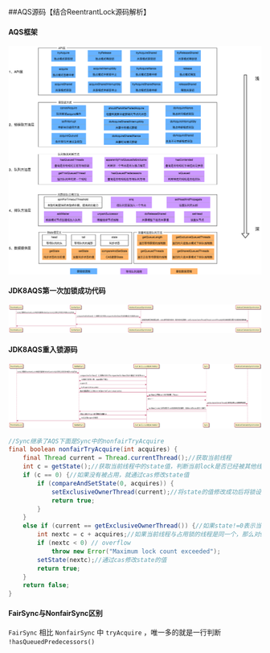 ##AQS源码【结合ReentrantLock源码解析】

#### AQS框架
![multithreading-aqs架构框架.jpg](../resource/multithreading/multithreading-aqs架构框架.jpg)

#### JDK8AQS第一次加锁成功代码
![multithreading-JDK8AQS第一次加锁成功代码.png](../resource/multithreading/multithreading-JDK8AQS第一次加锁成功代码.png)

#### JDK8AQS重入锁源码
![multithreading-JDK8AQS重入锁源码.png](../resource/multithreading/multithreading-JDK8AQS重入锁源码.png)
```java
//Sync继承了AQS下面是Sync中的nonfairTryAcquire
final boolean nonfairTryAcquire(int acquires) {
    final Thread current = Thread.currentThread();//获取当前线程
    int c = getState();//获取当前线程中的state值，判断当前lock是否已经被其他线程占用
    if (c == 0) {//如果没有被占用，就通过cas修改state值
        if (compareAndSetState(0, acquires)) {
            setExclusiveOwnerThread(current);//将state的值修改成功后将锁设置当前线程的
            return true;
        }
    }
    else if (current == getExclusiveOwnerThread()) {//如果state!=0表示当前锁已经被占用，判断占用锁的线程是不是当前线程【可重入性】
        int nextc = c + acquires;//如果当前线程与占用锁的线程是同一个，那么对state进行+1的操作
        if (nextc < 0) // overflow
            throw new Error("Maximum lock count exceeded");
        setState(nextc);//通过cas修改state的值
        return true;
    }
    return false;
}
```
#### FairSync与NonfairSync区别
`FairSync` 相比 `NonfairSync` 中 `tryAcquire` ，唯一多的就是一行判断 `!hasQueuedPredecessors()`